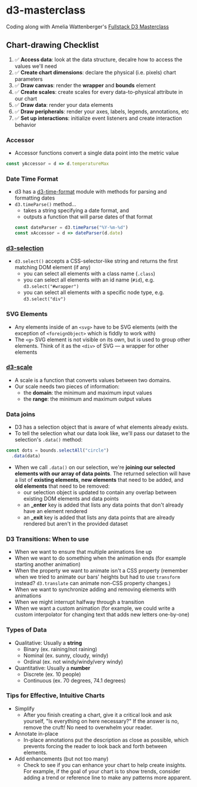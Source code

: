 # d3-masterclass
Coding along with Amelia Wattenberger's [Fullstack D3 Masterclass](https://www.newline.co/courses/fullstack-d3-masterclass)

## Chart-drawing Checklist
1. ✅ **Access data**: look at the data structure, decalre how to access the values we'll need
2. ✅ **Create chart dimensions**: declare the physical (i.e. pixels) chart parameters
3. ✅ **Draw canvas**: render the **wrapper** and **bounds** element
4. ✅ **Create scales**: create scales for every data-to-physical attribute in our chart
5. ✅ **Draw data**: render your data elements
6. ✅ **Draw peripherals**: render your axes, labels, legends, annotations, etc
7. ✅ **Set up interactions**: initialize event listeners and create interaction behavior

### Accessor
- Accessor functions convert a single data point into the metric value
```js
const yAccessor = d => d.temperatureMax
```

### Date Time Format
- d3 has a [d3-time-format](https://github.com/d3/d3-time-format) module with methods for parsing and formatting dates
- `d3.timeParse()` method...
  - takes a string specifying a date format, and
  - outputs a function that will parse dates of that format
  ```js
  const dateParser = d3.timeParse("%Y-%m-%d")
  const xAccessor = d => dateParser(d.date)
  ```
### [d3-selection](https://github.com/d3/d3-selection)
- `d3.select()` accepts a CSS-selector-like string and returns the first matching DOM element (if any)
  - you can select all elements with a class name (`.class`)
  - you can select all elements with an id name (`#id`), e.g. `d3.select("#wrapper")`
  - you can select all elements with a specific node type, e.g. `d3.select("div")`

### SVG Elements
- Any elements inside of an `<svg>` have to be SVG elements (with the exception of `<foreignObject>` which is fiddly to work with)
- The `<g>` SVG element is not visible on its own, but is used to group other elements. Think of it as the `<div>` of SVG — a wrapper for other elements

### [d3-scale](https://github.com/d3/d3-scale)
- A scale is a function that converts values between two domains.
- Our scale needs two pieces of information:
  - the **domain**: the minimum and maximum input values
  - the **range**: the minimum and maximum output values

### Data joins
- D3 has a selection object that is aware of what elements already exists.
- To tell the selection what our data look like, we'll pass our dataset to the selection's `.data()` method:
```js
const dots = bounds.selectAll("circle")
  .data(data)
```
- When we call `.data()` on our selection, we're **joining our selected elements with our array of data points**. The returned selection will have a list of **existing elements**, **new elements** that need to be added, and **old elements** that need to be removed:
  - our selection object is updated to contain any overlap between existing DOM elements and data points
  - an **_enter** key is added that lists any data points that don't already have an element rendered 
  - an **_exit** key is added that lists any data points that are already rendered but aren't in the provided dataset

### D3 Transitions: When to use
- When we want to ensure that multiple animations line up
- When we want to do something when the animation ends (for example starting another animation)
- When the property we want to animate isn't a CSS property (remember when we tried to animate our bars' heights but had to use `transform` instead? `d3.translate` can animate non-CSS property changes.)
- When we want to synchronize adding and removing elements with animations
- When we might interrupt halfway through a transition
- When we want a custom animation (for example, we could write a custom interpolator for changing text that adds new letters one-by-one)

### Types of Data
- Qualitative: Usually a **string**
  - Binary (ex. raining/not raining)
  - Nominal (ex. sunny, cloudy, windy)
  - Ordinal (ex. not windy/windy/very windy)
- Quantitative: Usually a **number**
  - Discrete (ex. 10 people)
  - Continuous (ex. 70 degrees, 74.1 degrees)

### Tips for Effective, Intuitive Charts
- Simplify
  - After you finish creating a chart, give it a critical look and ask yourself, "Is everything on here necessary?" If the answer is no, remove the cruft! No need to overwhelm your reader.
- Annotate in-place 
  - In-place annotations put the description as close as possible, which prevents forcing the reader to look back and forth between elements.
- Add enhancements (but not too many)
  - Check to see if you can enhance your chart to help create insights. For example, if the goal of your chart is to show trends, consider adding a trend or reference line to make any patterns more apparent.